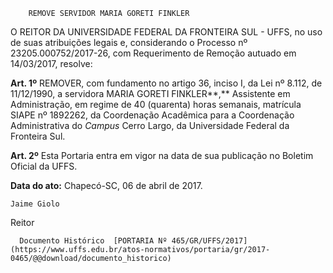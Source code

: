        REMOVE SERVIDOR MARIA GORETI FINKLER  

O REITOR DA UNIVERSIDADE FEDERAL DA FRONTEIRA SUL - UFFS, no uso de suas atribuições legais e, considerando o Processo nº 23205.000752/2017-26, com Requerimento de Remoção autuado em 14/03/2017, resolve:

  

 **Art. 1º** REMOVER, com fundamento no artigo 36, inciso I, da Lei nº 8.112, de 11/12/1990, a servidora MARIA GORETI FINKLER**,** Assistente em Administração, em regime de 40 (quarenta) horas semanais, matrícula SIAPE nº 1892262, da Coordenação Acadêmica para a Coordenação Administrativa do *Campus* Cerro Largo, da Universidade Federal da Fronteira Sul.

  

 **Art. 2º** Esta Portaria entra em vigor na data de sua publicação no Boletim Oficial da UFFS.

   **Data do ato:** Chapecó-SC, 06 de abril de 2017.   
 

    Jaime Giolo   
 Reitor 

      Documento Histórico  [PORTARIA Nº 465/GR/UFFS/2017](https://www.uffs.edu.br/atos-normativos/portaria/gr/2017-0465/@@download/documento_historico)     
      